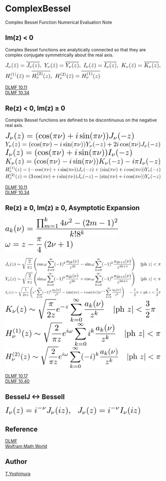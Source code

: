 # ComplexBessel
 Complex Bessel Function Numerical Evaluation Note
 
## Im(z) &lt; 0
Complex Bessel functions are analytically connected so that they are complex conjugate symmetrically about the real axis.

![bessel conj](figures/bessel_conj.svg)  

[DLMF 10.11](https://dlmf.nist.gov/10.11)  
[DLMF 10.34](https://dlmf.nist.gov/10.34)  
 
## Re(z) &lt; 0, Im(z) &geq; 0
Complex Bessel functions are defined to be discontinuous on the negative real axis.

![besselj minus rez](figures/besselj_minus_rez.svg)  
![bessely minus rez](figures/bessely_minus_rez.svg)  
![besseli minus rez](figures/besseli_minus_rez.svg)  
![besselk minus rez](figures/besselk_minus_rez.svg)  
![hankel1 minus rez](figures/hankel1_minus_rez.svg)  
![hankel2 minus rez](figures/hankel2_minus_rez.svg)  

[DLMF 10.11](https://dlmf.nist.gov/10.11)  
[DLMF 10.34](https://dlmf.nist.gov/10.34)  

## Re(z) &geq; 0, Im(z) &geq; 0, Asymptotic Expansion

![hankel coef](figures/hankel_coef.svg)  
![hankel omega](figures/hankel_omega.svg)  

![besselj asymp](figures/besselj_asymp.svg)  
![bessely asymp](figures/bessely_asymp.svg)  
![besseli asymp](figures/besseli_asymp.svg)  
![besselk asymp](figures/besselk_asymp.svg)  
![hankel1 asymp](figures/hankel1_asymp.svg)  
![hankel2 asymp](figures/hankel2_asymp.svg)  

[DLMF 10.17](https://dlmf.nist.gov/10.17)  
[DLMF 10.40](https://dlmf.nist.gov/10.40)  

## BesselJ &lt;-&gt; BesselI

![besselji](figures/besselji.svg)  
 
## Reference
[DLMF](https://dlmf.nist.gov/10)  
[Wolfram Math World](https://mathworld.wolfram.com/BesselFunction.html)

## Author

[T.Yoshimura](https://github.com/tk-yoshimura)
